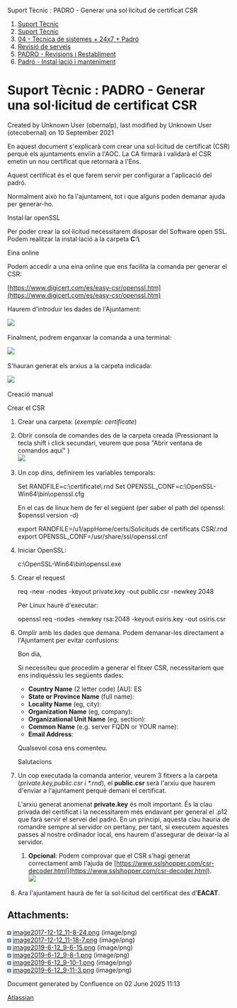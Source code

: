 Suport Tècnic : PADRO - Generar una sol·licitud de certificat CSR  

1.  [Suport Tècnic](index.html)
2.  [Suport Tècnic](13893782.html)
3.  [04 - Tècnica de sistemes + 24x7 + Padró](26313202.html)
4.  [Revisió de serveis](36340340.html)
5.  [PADRO - Revisions i Restabliment](PADRO---Revisions-i-Restabliment_118554712.html)
6.  [Padró - Instal·lació i manteniment](26313622.html)

Suport Tècnic : PADRO - Generar una sol·licitud de certificat CSR
=================================================================

Created by Unknown User (obernalp), last modified by Unknown User (otecobernal) on 10 September 2021

En aquest document s'explicarà com crear una sol·licitud de certificat (CSR) perquè els ajuntaments enviïn a l'AOC. La CA firmarà i validarà el CSR emetin un nou certificat que retornarà a l'Ens.

Aquest certificat és el que farem servir per configurar a l'aplicació del padró.

Normalment això ho fa l'ajuntament, tot i que alguns poden demanar ajuda per generar-ho.

Instal·lar openSSL

Per poder crear la sol·licitud necessitarem disposar del Software open SSL. Podem realitzar la instal·lació a la carpeta **C:\\**

Eina online

Podem accedir a una eina online que ens facilita la comanda per generar el CSR:

[https://www.digicert.com/es/easy-csr/openssl.htm](https://www.digicert.com/es/easy-csr/openssl.htm)

Haurem d'introduir les dades de l'Ajuntament:

![](attachments/26313598/26314923.png)

Finalment, podrem enganxar la comanda a una terminal:

![](attachments/26313598/26314926.png)

S'hauran generat els arxius a la carpeta indicada:

![](attachments/26313598/26314924.png)

Creació manual

Crear el CSR

  

1.  Crear una carpeta: (_exemple: certificate_)
2.  Obrir consola de comandes des de la carpeta creada (Pressionant la tecla shift i click secundari, veurem que posa "Abrir ventana de comandos aquí" )  
    ![](attachments/26313598/26317584.png)
3.  Un cop dins, definirem les variables temporals:
    
    Set RANDFILE=c:\\certificate\\.rnd
    Set OPENSSL\_CONF=c:\\OpenSSL-Win64\\bin\\openssl.cfg
    
    En el cas de linux hem de fer el següent (per saber el path del openssl: $openssl version -d)
    
    export RANDFILE=/u1/appHome/certs/Solicituds de certificats CSR/.rnd
    export OPENSSL\_CONF=/usr/share/ssl/openssl.cnf
    
4.  Iniciar OpenSSL:
    
    c:\\OpenSSL-Win64\\bin\\openssl.exe
    
5.  Crear el request
    
    req -new -nodes -keyout private.key -out public.csr -newkey 2048
    
    Per Linux hauré d'executar:
    
    openssl req -nodes -newkey rsa:2048 -keyout osiris.key -out osiris.csr
    
6.  Omplir amb les dades que demana. Podem demanar-les directament a l'Ajuntament per evitar confusions:
    
    Bon dia,
    
    Si necessiteu que procedim a generar el fitxer CSR, necessitaríem que ens indiquéssiu les següents dades:
    
    *   **Country Name** (2 letter code) \[AU\]: ES
    *   **State or Province Name** (full name): 
    *   **Locality Name** (eg, city): 
    *   **Organization Name** (eg, company): 
    *   **Organizational Unit Name** (eg, section): 
    *   **Common Name** (e.g. server FQDN or YOUR name):
    *   **Email Address**:
    
    Qualsevol cosa ens comenteu.
    
    Salutacions
    
      
    
7.  Un cop executada la comanda anterior, veurem 3 fitxers a la carpeta (_private.key,public.csr i \*.rnd_), el **public.csr** serà l'arxiu que haurem d'enviar a l'ajuntament perquè demani el certificat.
    
    L'arxiu generat anomenat **private.key** és molt important. És la clau privada del certificat i la necessitarem més endavant per general el .p12 que farà servir el servei del padró. En un principi, aquesta clau hauria de romandre sempre al servidor on pertany, per tant, si executem aquestes passes al nostre ordinador local, ens haurem d'assegurar de deixar-la al servidor.
    
      
    
    1.  **Opcional**: Podem comprovar que el CSR s'hagi generat correctament amb l'ajuda de [https://www.sslshopper.com/csr-decoder.html](https://www.sslshopper.com/csr-decoder.html).  
        ![](attachments/26313598/26317592.png)
8.  Ara l'ajuntament haurà de fer la sol·licitud del certificat des d'**EACAT**.

  

  

  

Attachments:
------------

![](images/icons/bullet_blue.gif) [image2017-12-12\_11-8-24.png](attachments/26313598/26317584.png) (image/png)  
![](images/icons/bullet_blue.gif) [image2017-12-12\_11-18-7.png](attachments/26313598/26317592.png) (image/png)  
![](images/icons/bullet_blue.gif) [image2019-6-12\_9-6-15.png](attachments/26313598/26314925.png) (image/png)  
![](images/icons/bullet_blue.gif) [image2019-6-12\_9-8-1.png](attachments/26313598/26314926.png) (image/png)  
![](images/icons/bullet_blue.gif) [image2019-6-12\_9-10-1.png](attachments/26313598/26314924.png) (image/png)  
![](images/icons/bullet_blue.gif) [image2019-6-12\_9-11-3.png](attachments/26313598/26314923.png) (image/png)  

Document generated by Confluence on 02 June 2025 11:13

[Atlassian](http://www.atlassian.com/)